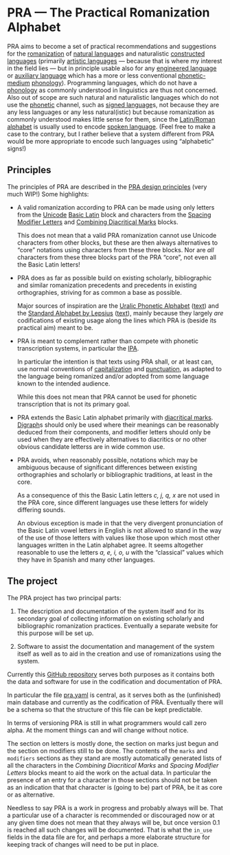 # PRA — The Practical Romanization Alphabet

PRA aims to become a set of practical recommendations and suggestions for the [romanization][] of [natural language][]s and naturalistic [constructed languages][] (primarily [artistic languages][] — because that is where my interest in the field lies — but in principle usable also for any [engineered language][] or [auxiliary language][] which has a more or less conventional [phonetic-medium][] [phonology][]). Programming languages, which do not have a [phonology][] as commonly understood in linguistics are thus not concerned. Also out of scope are such natural and naturalistic languages which do not use the [phonetic][phonetic-medium] channel, such as [signed language][]s, not because they are any less languages or any less natural(istic) but because romanization as commonly understood makes little sense for them, since the [Latin/Roman][] [alphabet][] is usually used to encode [spoken language][]. (Feel free to make a case to the contrary, but I rather believe that a system different from PRA would be more appropriate to encode such languages using “alphabetic” signs!)

## Principles

The principles of PRA are described in the [PRA design principles][] (very much WIP!) Some highlights:

-   A valid romanization according to PRA can be made using only letters from the [Unicode][] [Basic Latin][] block and characters from the [Spacing Modifier Letters][] and [Combining Diacritical Marks][] blocks.

    This does not mean that a valid PRA romanization cannot use Unicode characters from other blocks, but these are then always alternatives to “core” notations using characters from these three blocks. Nor are *all* characters from these three blocks part of the PRA “core”, not even all the Basic Latin letters!

-   PRA does as far as possible build on existing scholarly, bibliographic and similar romanization precedents and precedents in existing orthographies, striving for as common a base as possible.

    Major sources of inspiration are the [Uralic Phonetic Alphabet][] ([text][]) and the [Standard Alphabet by Lepsius][] ([text][1]), mainly because they largely *are* codifications of existing usage along the lines which PRA is (beside its practical aim) meant to be.

-   PRA is meant to complement rather than compete with phonetic transcription systems, in particular the [IPA][].

    In particular the intention is that texts using PRA shall, or at least can, use normal conventions of [capitalization][] and [punctuation][], as adapted to the language being romanized and/or adopted from some language known to the intended audience.

    While this does not mean that PRA cannot be used for phonetic transcription that is not its primary goal.

-   PRA extends the Basic Latin alphabet primarily with [diacritical marks][]. [Digraph][]s should only be used where their meanings can be reasonably deduced from their components, and modifier letters should only be used when they are effectively alternatives to diacritics or no other obvious candidate letterss are in wide common use.

-   PRA avoids, when reasonably possible, notations which may be ambiguous because of significant differences between existing orthographies and scholarly or bibliographic traditions, at least in the core.

    As a consequence of this the Basic Latin letters *c, j, q, x* are not used in the PRA core, since different languages use these letters for widely differing sounds.

    An obvious exception is made in that the very divergent pronunciation of the Basic Latin vowel letters in English is not allowed to stand in the way of the use of those letters with values like those upon which most other languages written in the Latin alphabet agree. It seems altogether reasonable to use the letters *a, e, i, o, u* with the “classical” values which they have in Spanish and many other languages.

## The project

The PRA project has two principal parts:

1.  The description and documentation of the system itself and for its secondary goal of collecting information on existing scholarly and bibliographic romanization practices. Eventually a separate website for this purpose will be set up.

2.  Software to assist the documentation and management of the system itself as well as to aid in the creation and use of romanizations using the system.

Currently this [GitHub repository][] serves both purposes as it contains both the data and software for use in the codification and documentation of PRA.

In particular the file [pra.yaml][] is central, as it serves both as the (unfinished) main database and currently as the codification of PRA. Eventually there will be a schema so that the structure of this file can be kept predictable.

In terms of versioning PRA is still in what programmers would call zero alpha. At the moment things can and will change without notice.

The section on letters is mostly done, the section on marks just begun and the section on modifiers still to be done. The contents of the `marks` and `modifiers` sections as they stand are mostly automatically generated lists of all the characters in the *Combining Diacritical Marks* and *Spacing Modifier Letters* blocks meant to aid the work on the actual data. In particular the presence of an entry for a character in those sections should not be taken as an indication that that character is (going to be) part of PRA, be it as core or as alternative.

Needless to say PRA is a work in progress and probably always will be. That a particular use of a character is recommended or discouraged now or at any given time does not mean that they always will be, but once version 0.1 is reached all such changes will be documented. That is what the `in_use` fields in the data file are for, and perhaps a more elaborate structure for keeping track of changes will need to be put in place.

  [romanization]: https://en.wikipedia.org/wiki/Romanization
  [natural language]: https://en.wikipedia.org/wiki/Natural_language
  [constructed languages]: https://en.wikipedia.org/wiki/Constructed_language
  [artistic languages]: https://en.wikipedia.org/wiki/Artistic_language
  [engineered language]: https://en.wikipedia.org/wiki/Engineered_language
  [auxiliary language]: https://en.wikipedia.org/wiki/International_auxiliary_language
  [phonetic-medium]: https://en.wikipedia.org/wiki/Phonetics
  [phonology]: https://en.wikipedia.org/wiki/Phonology
  [signed language]: https://en.wikipedia.org/wiki/Sign_language
  [Latin/Roman]: https://en.wikipedia.org/wiki/Latin-script_alphabet
  [alphabet]: https://en.wikipedia.org/wiki/Alphabet
  [spoken language]: https://en.wikipedia.org/wiki/Spoken_language
  [PRA design principles]: documentation/pra-design-principles.md
  [Unicode]: https://en.wikipedia.org/wiki/Unicode
  [Basic Latin]: https://en.wikipedia.org/wiki/Basic_Latin_(Unicode_block)
  [Spacing Modifier Letters]: https://en.wikipedia.org/wiki/Spacing_Modifier_Letters
  [Combining Diacritical Marks]: https://en.wikipedia.org/wiki/Combining_Diacritical_Marks
  [Uralic Phonetic Alphabet]: https://en.wikipedia.org/wiki/Uralic_Phonetic_Alphabet
  [text]: https://archive.org/details/finnischugrische01helsuoft/page/n23
  [Standard Alphabet by Lepsius]: https://en.wikipedia.org/wiki/Standard_Alphabet_by_Lepsius
  [1]: https://archive.org/details/cu31924026453708
  [IPA]: https://en.wikipedia.org/wiki/International_Phonetic_Alphabet
  [capitalization]: https://en.wikipedia.org/wiki/Capitalization
  [punctuation]: https://en.wikipedia.org/wiki/Punctuation
  [diacritical marks]: https://en.wikipedia.org/wiki/Diacritic
  [Digraph]: https://en.wikipedia.org/wiki/Digraph_(orthography)
  [GitHub repository]: https://github.com/bpj/PRA
  [pra.yaml]: pra.yaml
